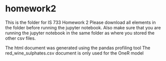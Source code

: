 # homework2
This is the folder for IS 733 Homework 2 
Please download all elements in the folder before running the jupyter notebook.
Also make sure that you are running the jupyter notebook in the same folder as where you stored the other csv files. 

The html document was generated using the pandas profiling tool
The red_wine_sulphates.csv document is only used for the OneR model
